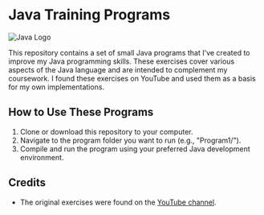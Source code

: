 # Java Training Programs

![Java Logo](java-logo.png)

This repository contains a set of small Java programs that I've created to improve my Java programming skills. These exercises cover various aspects of the Java language and are intended to complement my coursework. I found these exercises on YouTube and used them as a basis for my own implementations.

## How to Use These Programs

1. Clone or download this repository to your computer.
2. Navigate to the program folder you want to run (e.g., "Program1/").
3. Compile and run the program using your preferred Java development environment.

## Credits

- The original exercises were found on the [YouTube channel](https://www.youtube.com/@BeginCodingFast).
